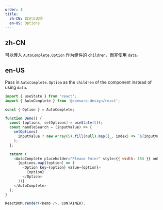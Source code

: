 ```yaml
---
order: 1
title:
  zh-CN: 自定义选项
  en-US: Options
---
```


## zh-CN

可以传入 `AutoComplete.Option` 作为组件的 `children`，而非使用 `data`。

## en-US

Pass in `AutoComplete.Option` as the `children` of the component instead of using `data`.

```js
import { useState } from 'react';
import { AutoComplete } from '@sensoro-design/react';

const { Option } = AutoComplete;

function Demo() {
  const [options, setOptions] = useState([]);
  const handleSearch = (inputValue) => {
    setOptions(
      inputValue ? new Array(5).fill(null).map((_, index) => `${inputValue}_${index}`) : []
    );
  };

  return (
    <AutoComplete placeholder="Please Enter" style={{ width: 154 }} onSearch={handleSearch}>
      {options.map((option) => (
        <Option key={option} value={option}>
          {option}
        </Option>
      ))}
    </AutoComplete>
  );
}

ReactDOM.render(<Demo />, CONTAINER);
```
